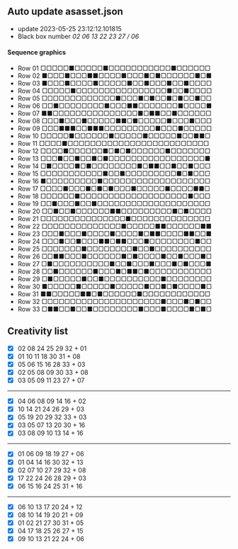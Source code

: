 ## Auto update asasset.json
 - update 2023-05-25 23:12:12.101815
 - Black box number *02 06 13 22 23 27 / 06*
#### Sequence graphics
 - Row 01 □□□□□■□□□□□■□□□□□□□□□□□■□□□□□□
 - Row 02 ■□□□■□□□■■□□□□■□□□■□■□□□□□□■□■
 - Row 03 ■□□□■□□□□■□□□□□■□□■□□□■□□■□□□□
 - Row 04 □□□□□■□□□□□□□□□□□□□□□□■□□■□□□□
 - Row 05 □□□□□□□□□□□□□■□□□■□■□□■□■□□■□□
 - Row 06 □□■□□□□□□□□■□□□■■□□□□□□□■□□□□■
 - Row 07 ■■□□□□□□□□□□□□□□□■□■■□□■□□□□□□
 - Row 08 □□□■□□□■□□□□□■■□■□□□□□■□□□■□□□
 - Row 09 □□□■■■□□■■■□□□□□□□□□■□□□■□□□□□
 - Row 10 □□□□□■□□□□□□■□□□□□■□□□□□■□□■■□
 - Row 11 □□□□■□□□□□□□□□□□□□□□□□□□□□□□□□
 - Row 12 □□□□■□□□□□□■□■□■□□□□□□■□□□□□□□
 - Row 13 □□□■□□■□□■□■□□□□□□□□□□□□□□□□□■
 - Row 14 □■□□□□■□■□□□□□□□□■□■■□□■□□■□□□
 - Row 15 □□□□□□□□□□□■□□■□□□□□□□□□■□■□□□
 - Row 16 ■□□□□□□□□□■□□□□□□□□□□□□□□□□□□□
 - Row 17 □□□□■□□□■□■□■□□□■□□□□□■□□□□■■□
 - Row 18 □□□□□□■□□□□□□□□□□□□□□□□□□□■□□□
 - Row 19 □□■□□□■□□■□□□□□□□□□□□□□□□□□□□□
 - Row 20 □□■□□■□□□□□□■■□□□□□□□□□■□■□□□□
 - Row 21 □□□□□□□□□□□□□□□■□□□□□□□□□□□□□□
 - Row 22 □□□□□□□□□□□□□□■□□□□□■■□□□□□□■■
 - Row 23 □□□■□□□■□□□□■□□□□■□■■□□□□■■□□■
 - Row 24 □□□■□□■□□□■■□■■□□□■□□□□□□□□■□□
 - Row 25 □□□□□□□■□□□□□□□□■□□■□□□□□□□□□□
 - Row 26 □□■■□□□■□□□□□□■□■□□□□■□□■□□□■□
 - Row 27 □■□□□□□□□□□□■□□■□□□■□□□■□■□□□■
 - Row 28 □□■□□□□□□■□□□■□■■□■□□□□□□□□□□□
 - Row 29 □■□□□□□■□□■□□□□□□□□□□■□□□□□□□□
 - Row 30 ■□□□□□■□□□□□■□□□□□■□□■□■□□□□■□
 - Row 31 ■■□□□□□■■□■□□□□□□■□□□□□□□□□□□□
 - Row 32 □□□□□□□□□□□□□□□□□□□□□■□□□■□■□□
 - Row 33 □■■□□■□□■□□□□□□□□■□□□■□□□□■□■□
## Creativity list
- [x] 02 08 24 25 29 32 + 01
- [x] 01 10 11 18 30 31 + 08
- [x] 05 06 15 16 28 33 + 03
- [x] 02 05 08 09 30 33 + 08
- [x] 03 05 09 11 23 27 + 07
---
- [x] 04 06 08 09 14 16 + 02
- [x] 10 14 21 24 26 29 + 03
- [x] 05 19 20 29 32 33 + 03
- [x] 03 05 07 13 20 30 + 16
- [x] 03 08 09 10 13 14 + 16
---
- [x] 01 06 09 18 19 27 + 06
- [x] 01 04 14 16 30 32 + 13
- [x] 02 07 10 27 29 32 + 08
- [x] 17 22 24 26 28 29 + 03
- [x] 06 15 16 24 25 31 + 16
---
- [x] 06 10 13 17 20 24 + 12
- [x] 08 10 14 19 20 21 + 09
- [x] 01 02 21 27 30 31 + 05
- [x] 04 17 18 25 26 27 + 15
- [x] 09 10 13 21 22 24 + 06
